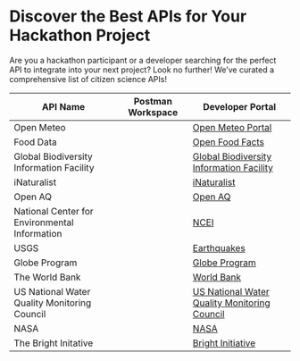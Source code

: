 # Discover the Best APIs for Your Hackathon Project

Are you a hackathon participant or a developer searching for the perfect API to integrate into your next project? Look no further! We’ve curated a comprehensive list of citizen science APIs! 

| API Name              | Postman Workspace                                      | Developer Portal                                                                 | 
|-----------------------|-------------------------------------------------------|----------------------------------------------------------------------------------|
| Open Meteo            |                                                       | [Open Meteo Portal]([https://docs.adyen.com/platforms/api](https://open-meteo.com/))                                |
| Food Data             |                                                       | [Open Food Facts](https://world.openfoodfacts.org/data)                              |
| Global Biodiversity Information Facility           |                           |  [Global Biodiversity Information Facility](https://techdocs.gbif.org/en/openapi/)                   | 
| iNaturalist     |  | [iNaturalist](https://www.inaturalist.org/pages/api+reference) | 
| Open AQ | | [Open AQ](https://docs.openaq.org/) |
| National Center for Environmental Information | | [NCEI](https://www.ncei.noaa.gov/access/web-services) |
| USGS | | [Earthquakes](https://earthquake.usgs.gov/fdsnws/event/1/) | 
| Globe Program || [Globe Program](https://www.globe.gov/globe-data/globe-api) |
| The World Bank || [World Bank](https://datahelpdesk.worldbank.org/knowledgebase) |
| US National Water Quality Monitoring Council | | [US National Water Quality Monitoring Council](https://www.waterqualitydata.us/) |
| NASA | | [NASA](https://api.nasa.gov/) |
| The Bright Initative  | | [Bright Initiative](https://brightinitiative.com/) | 


